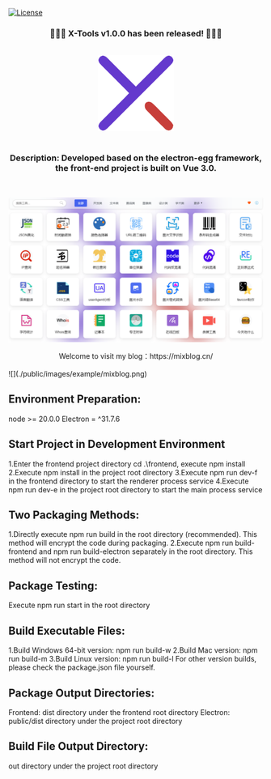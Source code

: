 [![License](https://img.shields.io/badge/License-Apache-blue.svg)](https://gitee.com/dromara/electron-egg/blob/master/LICENSE)

<div align=center>
<h3>🎉🎉🎉 X-Tools v1.0.0 has been released! 🎉🎉🎉</h3>
</div>
<br>

<div align=center>
<img src="./public/images/example/logo.png" width="150" height="150" />
</div>
<br>

<div align=center>
<h3><strong>Description: Developed based on the electron-egg framework, the front-end project is built on Vue 3.0.</strong></h3>
</div>
<br>

![](./public/images/example/X-Tools1.png) 
<br>

<div align=center>
Welcome to visit my blog：https://mixblog.cn/
</div>
<br>
![](./public/images/example/mixblog.png) 

## Environment Preparation:
node >= 20.0.0
Electron = ^31.7.6

## Start Project in Development Environment
1.Enter the frontend project directory cd .\frontend, execute npm install
2.Execute npm install in the project root directory
3.Execute npm run dev-f in the frontend directory to start the renderer process service
4.Execute npm run dev-e in the project root directory to start the main process service

## Two Packaging Methods:
1.Directly execute npm run build in the root directory (recommended). This method will encrypt the code during packaging.
2.Execute npm run build-frontend and npm run build-electron separately in the root directory. This method will not encrypt the code.

## Package Testing:
Execute npm run start in the root directory

## Build Executable Files:
1.Build Windows 64-bit version: npm run build-w
2.Build Mac version: npm run build-m
3.Build Linux version: npm run build-l
For other version builds, please check the package.json file yourself.

## Package Output Directories:
Frontend: dist directory under the frontend root directory
Electron: public/dist directory under the project root directory

## Build File Output Directory:
out directory under the project root directory